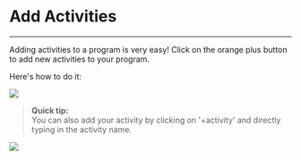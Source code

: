 # Add Activities

---

Adding activities to a program is very easy! Click on the orange plus button to add new activities to your program.

Here's how to do it:

![](https://lh3.googleusercontent.com/MXtZzO8hbNmdqVGw690VWPWI3OOT_Ee9jqWhVsdcTO1ozOH4WTQ7KH-CdrNIoJF8Qg9wjDEvZiHra9_HmhZvj46lYCWi0pJFM109lkBwJPTHp8ZQHIln_JvppqOE3zdz6l9cJ3AL)

> **Quick tip:**    
> You can also add your activity by clicking on '+activity' and directly typing in the activity name.

![](https://lh5.googleusercontent.com/1numF_E2tb_J1qD7N7EtVkR8zTzIqXtYrnWcB5EM2rft2WaYkOL4_nrtTTowJgjKFSKuTztywOdxABzFnT9qq6BfG7quxUL9QWdimCzw1-Kj7nmz3nq7npqFCTzd1Bp5Zd42d_Fv)

  


